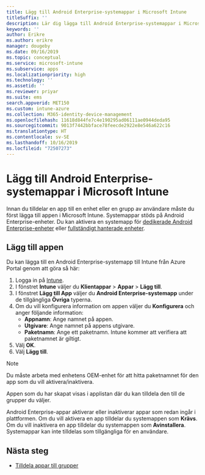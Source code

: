 ```yaml
---
title: Lägg till Android Enterprise-systemappar i Microsoft Intune
titleSuffix: ''
description: Lär dig lägga till Android Enterprise-systemappar i Microsoft Intune.
keywords: ''
author: Erikre
ms.author: erikre
manager: dougeby
ms.date: 09/16/2019
ms.topic: conceptual
ms.service: microsoft-intune
ms.subservice: apps
ms.localizationpriority: high
ms.technology: ''
ms.assetid: ''
ms.reviewer: priyar
ms.suite: ems
search.appverid: MET150
ms.custom: intune-azure
ms.collection: M365-identity-device-management
ms.openlocfilehash: 11618d844fe7c4e190295ad06111ae0944deda95
ms.sourcegitcommit: 9013f7442bbface78feecde2922e8e546a622c16
ms.translationtype: HT
ms.contentlocale: sv-SE
ms.lasthandoff: 10/16/2019
ms.locfileid: "72507273"
---
```

# <a name="add-android-enterprise-system-apps-to-microsoft-intune"></a>Lägg till Android Enterprise-systemappar i Microsoft Intune

Innan du tilldelar en app till en enhet eller en grupp av användare måste du först lägga till appen i Microsoft Intune. Systemappar stöds på Android Enterprise-enheter. Du kan aktivera en systemapp för [dedikerade Android Enterprise-enheter](../enrollment/android-kiosk-enroll.md) eller [fullständigt hanterade enheter](../enrollment/android-fully-managed-enroll.md).

## <a name="add-the-app"></a>Lägg till appen

Du kan lägga till en Android Enterprise-systemapp till Intune från Azure Portal genom att göra så här:

1. Logga in på [Intune](https://go.microsoft.com/fwlink/?linkid=2090973).
2. I fönstret **Intune** väljer du **Klientappar** > **Appar** > **Lägg till**.
3. I fönstret **Lägg till App** väljer du **Android Enterprise-systemapp** under de tillgängliga **Övriga** typerna.
4. Om du vill konfigurera information om appen väljer du **Konfigurera** och anger följande information:
    - **Appnamn**: Ange namnet på appen.
    - **Utgivare**: Ange namnet på appens utgivare.  
    - **Paketnamn**: Ange ett paketnamn. Intune kommer att verifiera att paketnamnet är giltigt.
5. Välj **OK**.
6. Välj **Lägg till**.

> [!NOTE]
> Du måste arbeta med enhetens OEM-enhet för att hitta paketnamnet för den app som du vill aktivera/inaktivera.

Appen som du har skapat visas i applistan där du kan tilldela den till de grupper du väljer. 

Android Enterprise-appar aktiverar eller inaktiverar appar som redan ingår i plattformen. Om du vill aktivera en app tilldelar du systemappen som **Krävs**. Om du vill inaktivera en app tilldelar du systemappen som **Avinstallera**. Systemappar kan inte tilldelas som tillgängliga för en användare.


## <a name="next-steps"></a>Nästa steg

- [Tilldela appar till grupper](apps-deploy.md)
